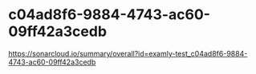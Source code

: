 # c04ad8f6-9884-4743-ac60-09ff42a3cedb
https://sonarcloud.io/summary/overall?id=examly-test_c04ad8f6-9884-4743-ac60-09ff42a3cedb
